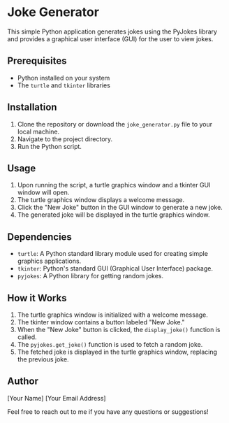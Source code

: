 # Joke Generator

This simple Python application generates jokes using the PyJokes library and provides a graphical user interface (GUI) for the user to view jokes.

## Prerequisites
- Python installed on your system
- The `turtle` and `tkinter` libraries

## Installation
1. Clone the repository or download the `joke_generator.py` file to your local machine.
2. Navigate to the project directory.
3. Run the Python script.



## Usage
1. Upon running the script, a turtle graphics window and a tkinter GUI window will open.
2. The turtle graphics window displays a welcome message.
3. Click the "New Joke" button in the GUI window to generate a new joke.
4. The generated joke will be displayed in the turtle graphics window.

## Dependencies
- `turtle`: A Python standard library module used for creating simple graphics applications.
- `tkinter`: Python's standard GUI (Graphical User Interface) package.
- `pyjokes`: A Python library for getting random jokes.

## How it Works
1. The turtle graphics window is initialized with a welcome message.
2. The tkinter window contains a button labeled "New Joke."
3. When the "New Joke" button is clicked, the `display_joke()` function is called.
4. The `pyjokes.get_joke()` function is used to fetch a random joke.
5. The fetched joke is displayed in the turtle graphics window, replacing the previous joke.

## Author
[Your Name]
[Your Email Address]

Feel free to reach out to me if you have any questions or suggestions!
